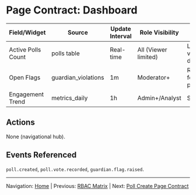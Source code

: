 # Page Contract: Dashboard

| Field/Widget | Source | Update Interval | Role Visibility | Notes |
|--------------|--------|----------------|-----------------|-------|
| Active Polls Count | polls table | Real-time | All (Viewer limited) | Limit viewer detail |
| Open Flags | guardian_violations | 1m | Moderator+ | Redaction for non-privileged |
| Engagement Trend | metrics_daily | 1h | Admin+/Analyst | Sparkline |

## Actions

None (navigational hub).

## Events Referenced

`poll.created`, `poll.vote.recorded`, `guardian.flag.raised`.

---
Navigation: [Home](home.md) | Previous: [RBAC Matrix](rbac_matrix.md) | Next: [Poll Create Page Contract](page_contract_poll_create.md)
